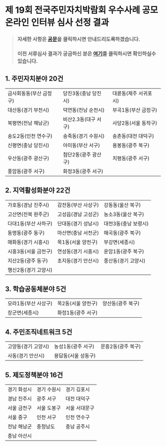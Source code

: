 # 제 19회 전국주민자치박람회 우수사례 공모 온라인 인터뷰 심사 선정 결과  
> ### 자세한 사항은 <a href="https://github.com/parti-coop/juminexpo-notice/files/5593941/_._2020.1.pdf">공문</a>을 클릭하시면 안내드리도록하겠습니다.  
> ### 이전 서류심사 결과가 궁금하신 분은 <a href="https://parti-coop.github.io/juminexpo-notice/doc">여기</a>를 클릭하시면 확인하실수 있습니다.


## 1. 주민자치분야 20건

<table>
  <tr>
   <td>금사회동동(부산 금정구)
   </td>
   <td>당진3동(충남 당진시)
   </td>
   <td>대륜동(제주 서귀포시)
   </td>
  </tr>
  <tr>
   <td>대산동(경기 부천시)	 
   </td>
   <td>덕연동(전남 순천시)	 
   </td>
   <td>부곡1동(부산 금정구) 
   </td>
  </tr>
  <tr>
   <td>북평면(전남 해남군)	
   </td>
   <td>비산2.3동(대구 서구) 
   </td>
   <td>사당2동(서울 동작구)
   </td>
  </tr>
  <tr>
   <td>송도2동(인천 연수구)
   </td>
   <td>송죽동(경기 수원시)
   </td>
   <td>송촌동(대전 대덕구)	
   </td>
  </tr>
  <tr>
   <td>신평면(충남 당진시)
   </td>
   <td>아미동(부산 서구)	
   </td>
   <td>용봉동(광주 북구)     
   </td>
  </tr>
  <tr>
   <td>우산동(광주 광산구)
   </td>
   <td>첨단2동(광주 광산구)
   </td>
   <td>치평동(광주 서구)
   </td>
  </tr>
  <tr>
   <td>풍암동(광주 서구)
   </td>
   <td>화정3동(광주 서구)
   </td>
   <td>
   </td>
  </tr>
</table>



## 2. 지역활성화분야 22건


<table>
  <tr>
   <td>가호동(경남 진주시)
   </td>
   <td>감전동(부산 사상구)
   </td>
   <td>강동동(울산 북구)
   </td>
  </tr>
  <tr>
   <td>고산면(전북 완주군)	
   </td>
   <td>고성읍(경남 고성군)  
   </td>
   <td>농소3동(울산 북구)
   </td>
  </tr>
  <tr>
   <td> 다대1동(부산 사하구)
   </td>
   <td>단대동(경기 성남시)
   </td>
   <td>대천3동(충남 보령시)
   </td>
  </tr>
  <tr>
   <td> 동명동(광주 동구)
   </td>
   <td>마산면(충남 서천군)	
   </td>
   <td>매곡동(광주 북구)
   </td>
  </tr>
  <tr>
   <td>매화동(경기 시흥시) 
   </td>
   <td>목1동(서울 양천구)
   </td>
   <td>부강면(세종시) 
   </td>
  </tr>
  <tr>
   <td>시흥3동(서울 금천구)
   </td>
   <td>연성동(경기 시흥시)	
   </td>
   <td>운암1동(광주 북구)   
   </td>
  </tr>
  <tr>
   <td>지산2동(광주 동구)	
   </td>
   <td>초지동(경기 안산시)	
   </td>
   <td>풍산동(경기 고양시)	 
   </td>
  </tr>
  <tr>
   <td>행신2동(경기 고양시)	
   </td>
   <td>
   </td>
   <td>
   </td>
  </tr>
</table>



## 3. 학습공동체분야 5건


<table>
  <tr>
   <td>모라1동(부산 사상구)	
   </td>
   <td>목2동(서울 양천구)	
   </td>
   <td>양산동(광주 북구)	
   </td>
  </tr>
  <tr>
   <td>장군면(세종시)	
   </td>
   <td>화정1동(광주 서구)
   </td>
   <td>
   </td>
  </tr>
</table>



## 4. 주민조직네트워크 5건


<table>
  <tr>
   <td>고양동(경기 고양시)	
   </td>
   <td>농성1동(광주 서구)	
   </td>
   <td>문흥2동(광주 북구)
   </td>
  </tr>
  <tr>
   <td>사동(경기 안산시)
   </td>
   <td>용답동(서울 성동구)	
   </td>
   <td>
   </td>
  </tr>
</table>



## 5. 제도정책분야 16건

<table>
  <tr>
   <td>경기 화성시

   </td>
   <td>경기 수원시     

   </td>
   <td>경기 김포시

   </td>
  </tr>
  <tr>
   <td>경남 진주시  

   </td>
   <td>광주 서구

   </td>
   <td>대전 대덕구 

   </td>
  </tr>
  <tr>
   <td>서울 금천구    

   </td>
   <td>서울 도봉구  

   </td>
   <td>서울 서대문구  

   </td>
  </tr>
  <tr>
   <td>서울 중구

   </td>
   <td>인천 서구

   </td>
   <td>인천 연수구

   </td>
  </tr>
  <tr>
   <td>전남 해남군

   </td>
   <td>충청남도

   </td>
   <td>충남 공주시

   </td>
  </tr>
  <tr>
   <td>충남 아산시

   </td>
   <td>
   </td>
   <td>
   </td>
  </tr>
  </table>

